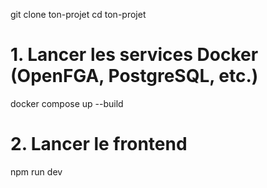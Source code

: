 git clone ton-projet
cd ton-projet

# 1. Lancer les services Docker (OpenFGA, PostgreSQL, etc.)
docker compose up --build

# 2. Lancer le frontend
npm run dev
